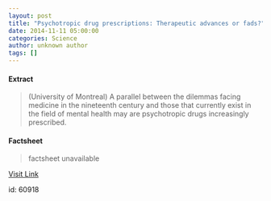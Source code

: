 ```yaml
---
layout: post
title: "Psychotropic drug prescriptions: Therapeutic advances or fads?"
date: 2014-11-11 05:00:00
categories: Science
author: unknown author
tags: []
---
```



#### Extract
>(University of Montreal) A parallel between the dilemmas facing medicine in the nineteenth century and those that currently exist in the field of mental health may are psychotropic drugs  increasingly prescribed.

#### Factsheet
>factsheet unavailable

[Visit Link](http://www.eurekalert.org/pub_releases/2014-11/uom-pdp111114.php)

id:   60918
